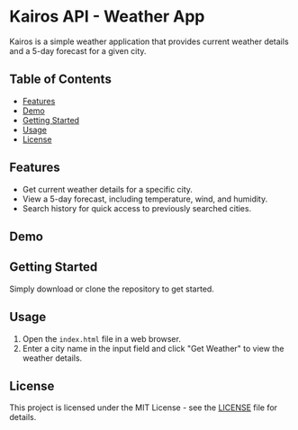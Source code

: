 # Kairos API - Weather App

Kairos is a simple weather application that provides current weather details and a 5-day forecast for a given city.

## Table of Contents
- [Features](#features)
- [Demo](#demo)
- [Getting Started](#getting-started)
- [Usage](#usage)
- [License](#license)

## Features

- Get current weather details for a specific city.
- View a 5-day forecast, including temperature, wind, and humidity.
- Search history for quick access to previously searched cities.

## Demo



## Getting Started

Simply download or clone the repository to get started.

## Usage

1. Open the `index.html` file in a web browser.
2. Enter a city name in the input field and click "Get Weather" to view the weather details.

## License

This project is licensed under the MIT License - see the [LICENSE](LICENSE) file for details.
